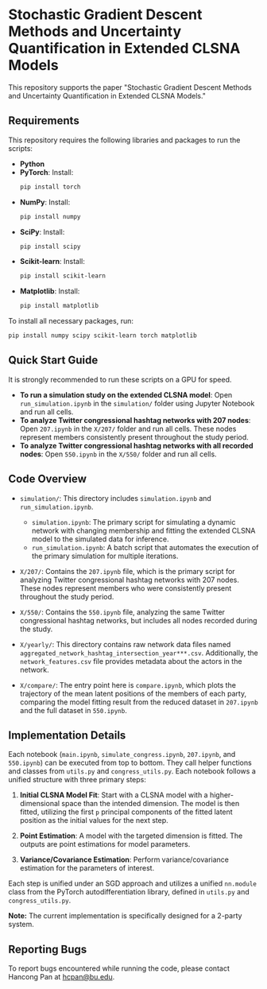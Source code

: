 # Stochastic Gradient Descent Methods and Uncertainty Quantification in Extended CLSNA Models

This repository supports the paper "Stochastic Gradient Descent Methods and Uncertainty Quantification in Extended CLSNA Models."

## Requirements

This repository requires the following libraries and packages to run the scripts:

- **Python**
- **PyTorch**: Install:
  ```bash
  pip install torch
  ```
- **NumPy**: Install:
  ```bash
  pip install numpy
  ```
- **SciPy**: Install:
  ```bash
  pip install scipy
  ```
- **Scikit-learn**: Install:
  ```bash
  pip install scikit-learn
  ```
- **Matplotlib**: Install:
  ```bash
  pip install matplotlib
  ```

To install all necessary packages, run:
```bash
pip install numpy scipy scikit-learn torch matplotlib
```

## Quick Start Guide

It is strongly recommended to run these scripts on a GPU for speed.

- **To run a simulation study on the extended CLSNA model**: Open `run_simulation.ipynb` in the `simulation/` folder using Jupyter Notebook and run all cells.
- **To analyze Twitter congressional hashtag networks with 207 nodes**: Open `207.ipynb` in the `X/207/` folder and run all cells. These nodes represent members consistently present throughout the study period.
- **To analyze Twitter congressional hashtag networks with all recorded nodes**: Open `550.ipynb` in the `X/550/` folder and run all cells.

## Code Overview

- `simulation/`: This directory includes `simulation.ipynb` and `run_simulation.ipynb`. 
  - `simulation.ipynb`: The primary script for simulating a dynamic network with changing membership and fitting the extended CLSNA model to the simulated data for inference.
  - `run_simulation.ipynb`: A batch script that automates the execution of the primary simulation for multiple iterations.

- `X/207/`: Contains the `207.ipynb` file, which is the primary script for analyzing Twitter congressional hashtag networks with 207 nodes. These nodes represent members who were consistently present throughout the study period.

- `X/550/`: Contains the `550.ipynb` file, analyzing the same Twitter congressional hashtag networks, but includes all nodes recorded during the study.

- `X/yearly/`: This directory contains raw network data files named `aggregated_network_hashtag_intersection_year***.csv`. Additionally, the `network_features.csv` file provides metadata about the actors in the network.

- `X/compare/`: The entry point here is `compare.ipynb`, which plots the trajectory of the mean latent positions of the members of each party, comparing the model fitting result from the reduced dataset in `207.ipynb` and the full dataset in `550.ipynb`.


## Implementation Details

Each notebook (`main.ipynb`, `simulate_congress.ipynb`, `207.ipynb`, and `550.ipynb`) can be executed from top to bottom. They call helper functions and classes from `utils.py` and `congress_utils.py`. Each notebook follows a unified structure with three primary steps:

1. **Initial CLSNA Model Fit**: Start with a CLSNA model with a higher-dimensional space than the intended dimension. The model is then fitted, utilizing the first `p` principal components of the fitted latent position as the initial values for the next step.

2. **Point Estimation**: A model with the targeted dimension is fitted. The outputs are point estimations for model parameters.

3. **Variance/Covariance Estimation**: Perform variance/covariance estimation for the parameters of interest.

Each step is unified under an SGD approach and utilizes a unified `nn.module` class from the PyTorch autodifferentiation library, defined in `utils.py` and `congress_utils.py`.

**Note:** The current implementation is specifically designed for a 2-party system.

## Reporting Bugs

To report bugs encountered while running the code, please contact Hancong Pan at hcpan@bu.edu.
